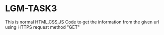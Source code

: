 # LGM-TASK3
This is normal HTML,CSS,JS Code to get the information from the given url using HTTPS request method "GET"
